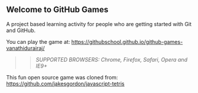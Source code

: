 ## Welcome to GitHub Games

A project based learning activity for people who are getting started with Git and GitHub.

You can play the game at: https://githubschool.github.io/github-games-vanathidurairaj/

>> _*SUPPORTED BROWSERS*: Chrome, Firefox, Safari, Opera and IE9+_

This fun open source game was cloned from: https://github.com/jakesgordon/javascript-tetris
